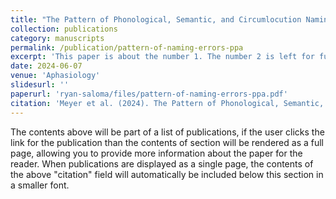 ```yaml
---
title: "The Pattern of Phonological, Semantic, and Circumlocution Naming Errors for Nouns and Verbs in Primary Progressive Aphasia"
collection: publications
category: manuscripts
permalink: /publication/pattern-of-naming-errors-ppa
excerpt: 'This paper is about the number 1. The number 2 is left for future work.'
date: 2024-06-07
venue: 'Aphasiology'
slidesurl: ''
paperurl: 'ryan-saloma/files/pattern-of-naming-errors-ppa.pdf'
citation: 'Meyer et al. (2024). The Pattern of Phonological, Semantic, and Circumlocution Naming Errors for Nouns and Verbs in Primary Progressive Aphasia.<i>Aphasiology</i>, 1-25. https://doi.org/10.1080/02687038.2024.2361961'
---
```


The contents above will be part of a list of publications, if the user clicks the link for the publication than the contents of section will be rendered as a full page, allowing you to provide more information about the paper for the reader. When publications are displayed as a single page, the contents of the above "citation" field will automatically be included below this section in a smaller font.
